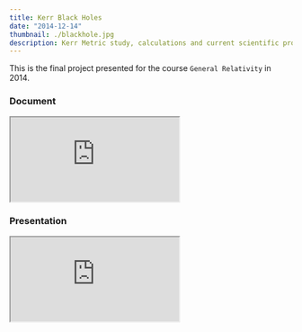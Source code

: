 ```yaml
---
title: Kerr Black Holes
date: "2014-12-14"
thumbnail: ./blackhole.jpg
description: Kerr Metric study, calculations and current scientific projects.
---
```


This is the final project presented for the course `General Relativity` in 2014.

### Document

<object data="https://docs.google.com/viewer?url=https://github.com/mattborghi/kerr-blackholes/raw/main/KerrDocument.pdf&embedded=true" type="application/pdf" width="700px" height="700px">
    <iframe src="https://docs.google.com/viewer?url=https://github.com/mattborghi/kerr-blackholes/raw/main/KerrDocument.pdf&embedded=true"></iframe>
</object>


### Presentation

<object data="https://docs.google.com/viewer?url=https://github.com/mattborghi/kerr-blackholes/raw/main/presentation/presentation.pdf&embedded=true" type="application/pdf" width="700px" height="700px">
    <iframe src="https://docs.google.com/viewer?url=https://github.com/mattborghi/kerr-blackholes/raw/main/presentation/presentation.pdf&embedded=true"></iframe>
</object>
